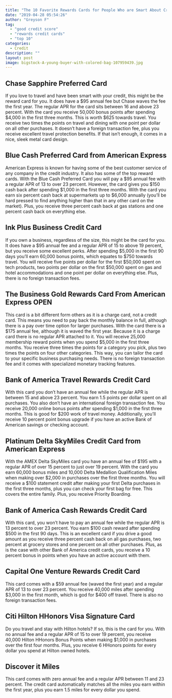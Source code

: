 ```yaml
---
title: "The 10 Favorite Rewards Cards for People Who are Smart About Credit"
date: "2019-04-28 05:54:26"
author: "Greyson F"
tag:
  - "good credit score"
  - "rewards credit cards"
  - "top 10"
categories:
  - Credit
description: ""
layout: post
image: bigstock-A-young-buyer-with-colored-bag-107959439.jpg
---
```


## Chase Sapphire Preferred Card

If you love to travel and have been smart with your credit, this might be the reward card for you. It does have a $95 annual fee but Chase waves the fee the first year. The regular APR for the card sits between 16 and above 23 percent. With the card you receive 50,000 bonus points after spending $4,000 in the first three months. This is worth $625 towards travel. You receive two times the points on travel and dining with one point per dollar on all other purchases. It doesn’t have a foreign transaction fee, plus you receive excellent travel protection benefits. If that isn’t enough, it comes in a nice, sleek metal card design.

## Blue Cash Preferred Card from American Express

American Express is known for having some of the best customer service of any company in the credit industry. It also has some of the top reward cards. With the Blue Cash Preferred Card you will pay a $95 annual fee with a regular APR of 13 to over 23 percent. However, the card gives you $150 cash back after spending $1,000 in the first three months. With the card you earn six percent cash back at supermarkets up to $6,000 annually (you’ll be hard pressed to find anything higher than that in any other card on the market). Plus, you receive three percent cash back at gas stations and one percent cash back on everything else.

## Ink Plus Business Credit Card

If you own a business, regardless of the size, this might be the card for you. It does have a $95 annual fee and a regular APR of 15 to above 19 percent, but you receive some excellent perks. After spending $5,000 in the first 90 days you’ll earn 60,000 bonus points, which equates to $750 towards travel. You will receive five points per dollar for the first $50,000 spent on tech products, two points per dollar on the first $50,000 spent on gas and hotel accommodations and one point per dollar on everything else. Plus, there is no foreign transaction fees.

## The Business Gold Rewards Card From American Express OPEN

This card is a bit different form others as it is a charge card, not a credit card. This means you need to pay back the monthly balance in full, although there is a pay over time option for larger purchases. With the card there is a $175 annual fee, although it is waved the first year. Because it is a charge card there is no regular APR attached to it. You will receive 25,000 membership reward points when you spend $5,000 in the first three months. You receive three times the points for a category you pick, plus two times the points on four other categories. This way, you can tailor the card to your specific business purchasing needs. There is no foreign transaction fee and it comes with specialized monetary tracking features.

## Bank of America Travel Rewards Credit Card

With this card you don’t have an annual fee while the regular APR is between 15 and above 23 percent. You earn 1.5 points per dollar spent on all purchases. You also don’t have an international foreign transaction fee. You receive 20,000 online bonus points after spending $1,000 in the first three months. This is good for $200 work of travel money. Additionally, you’ll receive 10 percent point bonus upgrade if you have an active Bank of American savings or checking account.

## Platinum Delta SkyMiles Credit Card from American Express

With the AMEX Delta SkyMiles card you have an annual fee of $195 with a regular APR of over 15 percent to just over 19 percent. With the card you earn 60,000 bonus miles and 10,000 Delta Medallion Qualification Miles when making over $2,000 in purchases over the first three months. You will receive a $100 statement credit after making your first Delta purchases in the first three months, plus you can check your first bag for free. This covers the entire family. Plus, you receive Priority Boarding.

## Bank of America Cash Rewards Credit Card

With this card, you won’t have to pay an annual fee while the regular APR is 13 percent to over 23 percent. You earn $100 cash reward after spending $500 in the first 90 days. This is an excellent card if you drive a good amount as you receive three percent cash back on all gas purchases, two percent at grocery stores and one percent on all other purchases. Plus, as is the case with other Bank of America credit cards, you receive a 10 percent bonus in points when you have an active account with them.

## Capital One Venture Rewards Credit Card

This card comes with a $59 annual fee (waved the first year) and a regular APR of 13 to over 23 percent. You receive 40,000 miles after spending $3,000 in the first month, which is god for $400 off travel. There is also no foreign transaction fees.

## Citi Hilton HHonors Visa Signature Card

Do you travel and stay with Hilton hotels? If so, this is the card for you. With no annual fee and a regular APR of 15 to over 19 percent, you receive 40,000 Hilton HHonors Bonus Points when making $1,000 in purchases over the first four months. Plus, you receive 6 HHonors points for every dollar you spend at Hilton owned hotels.

## Discover it Miles

This card comes with zero annual fee and a regular APR between 11 and 23 percent. The credit card automatically matches all the miles you earn within the first year, plus you earn 1.5 miles for every dollar you spend.
